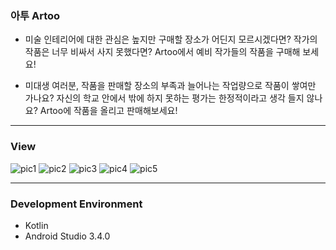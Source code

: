 ### 아투 Artoo

- 미술 인테리어에 대한 관심은 높지만 구매할 장소가 어딘지 모르시겠다면? 작가의 작품은 너무 비싸서 사지 못했다면? 
Artoo에서 예비 작가들의 작품을 구매해 보세요! 

- 미대생 여러분, 작품을 판매할 장소의 부족과 늘어나는 작업량으로 작품이 쌓여만 가나요? 자신의 학교 안에서 밖에 하지 못하는 평가는 한정적이라고 생각 들지 않나요? 
Artoo에 작품을 올리고 판매해보세요!

------

### View

![pic1](https://user-images.githubusercontent.com/41736866/71553676-fd183e80-2a56-11ea-8877-865c8e40cfdf.png)
![pic2](https://user-images.githubusercontent.com/41736866/71553677-ff7a9880-2a56-11ea-9ca7-f3ed0ff245d2.png)
![pic3](https://user-images.githubusercontent.com/41736866/71553678-00132f00-2a57-11ea-83bf-04543c83e6f8.png)
![pic4](https://user-images.githubusercontent.com/41736866/71553681-01445c00-2a57-11ea-9536-a0efe511273f.png)
![pic5](https://user-images.githubusercontent.com/41736866/71553683-02758900-2a57-11ea-8ac8-838fd72ff69a.png)

------

### Development Environment

- Kotlin
- Android Studio 3.4.0
